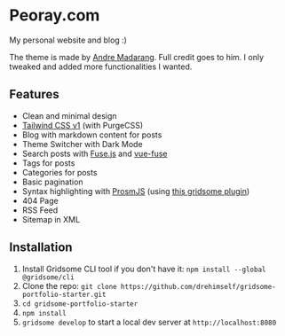 # Peoray.com

My personal website and blog :)

The theme is made by [Andre Madarang](https://github.com/drehimself/gridsome-portfolio-starter/). Full credit goes to him. I only tweaked and added more functionalities I wanted.

## Features

- Clean and minimal design
- [Tailwind CSS v1](https://tailwindcss.com) (with PurgeCSS)
- Blog with markdown content for posts
- Theme Switcher with Dark Mode
- Search posts with [Fuse.js](https://fusejs.io) and [vue-fuse](https://github.com/shayneo/vue-fuse)
- Tags for posts
- Categories for posts
- Basic pagination
- Syntax highlighting with [ProsmJS](https://prismjs.com) (using [this gridsome plugin](https://gridsome.org/plugins/gridsome-plugin-remark-prismjs-all))
- 404 Page
- RSS Feed
- Sitemap in XML

## Installation

1. Install Gridsome CLI tool if you don't have it: `npm install --global @gridsome/cli`
1. Clone the repo: `git clone https://github.com/drehimself/gridsome-portfolio-starter.git`
1. `cd gridsome-portfolio-starter`
1. `npm install`
1. `gridsome develop` to start a local dev server at `http://localhost:8080`
